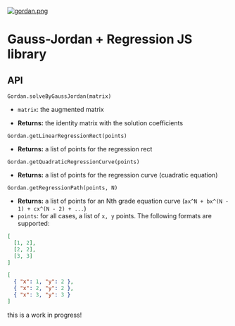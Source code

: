 [![gordan.png](https://i.postimg.cc/R03MWK4w/gordan.png)](https://postimg.cc/NychVyy0)

# Gauss-Jordan + Regression JS library

## API

```Gordan.solveByGaussJordan(matrix)```

* ```matrix```: the augmented matrix

* **Returns:** the identity matrix with the solution coefficients

```Gordan.getLinearRegressionRect(points)```
  
* **Returns:** a list of points for the regression rect

```Gordan.getQuadraticRegressionCurve(points)```

* **Returns:** a list of points for the regression curve (cuadratic equation)

```Gordan.getRegressionPath(points, N)```

* **Returns:** a list of points for an Nth grade equation curve (```ax^N + bx^(N - 1) + cx^(N - 2) + ...```)
* ```points```: for all cases, a list of ```x, y``` points. The following formats are supported:

```json
[
  [1, 2],
  [2, 2],
  [3, 3]
]
```

```json
[
  { "x": 1, "y": 2 },
  { "x": 2, "y": 2 },
  { "x": 3, "y": 3 }
]
```

this is a work in progress!